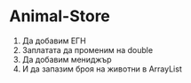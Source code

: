 # Animal-Store
1. Да добавим ЕГН
2. Заплатата да променим на double
3. Да добавим мениджър
4. И да запазим броя на животни в ArrayList
